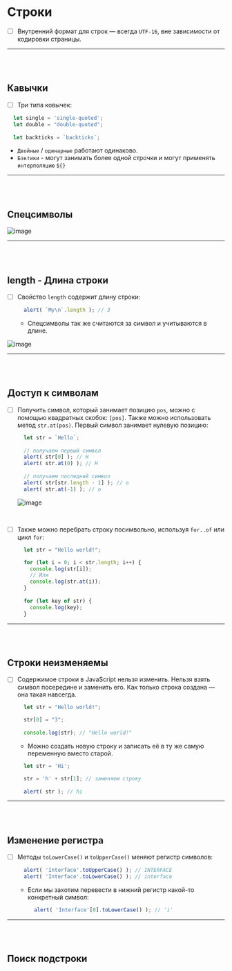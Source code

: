 # Строки

- [ ] Внутренний формат для строк — всегда `UTF-16`, вне зависимости от кодировки страницы.

<hr>
<br>
<br>

<h2>Кавычки</h2>

- [ ] Три типа ковычек:

```javascript
  let single = 'single-quoted';
  let double = "double-quoted";
  
  let backticks = `backticks`;
```

  + `Двойные` / `одинарные` работают одинаково.
  + `Бэктики` - могут занимать более одной строчки и могут применять `интерполяцию` `${}`

<hr>
<br>
<br>

<h2>Спецсимволы</h2>

![image](https://github.com/acidshotgun/learn-js-vanilla/assets/117285472/c31d3be6-ea2f-4a25-9e08-5301a54dd78b)

<hr>
<br>
<br>

<h2>length - Длина строки</h2>

- [ ] Свойство `length` содержит длину строки:

  ```javascript
    alert( `My\n`.length ); // 3
  ```

    + Спецсимволы так же считаются за символ и учитываются в длине.
     
![image](https://github.com/acidshotgun/learn-js-vanilla/assets/117285472/72ade195-0892-4bc5-b605-685a51019e4c)

<hr>
<br>
<br>

<h2>Доступ к символам</h2>

- [ ] Получить символ, который занимает позицию `pos`, можно с помощью квадратных скобок: `[pos]`. Также можно использовать метод `str.at(pos)`. Первый символ занимает нулевую позицию:

  ```javascript
    let str = `Hello`;
    
    // получаем первый символ
    alert( str[0] ); // H
    alert( str.at(0) ); // H
    
    // получаем последний символ
    alert( str[str.length - 1] ); // o
    alert( str.at(-1) ); // o
  ```

  ![image](https://github.com/acidshotgun/learn-js-vanilla/assets/117285472/2787e412-a659-4d64-b787-c4fe4e3e1694)

<br>

- [ ] Также можно перебрать строку посимвольно, используя `for..of` или цикл `for`:

  ```javascript
    let str = "Hello world!";

    for (let i = 0; i < str.length; i++) {
      console.log(str[i]);
      // Или
      console.log(str.at(i));
    }
    
    for (let key of str) {
      console.log(key);
    }
  ```

<hr>
<br>
<br>

<h2>Строки неизменяемы</h2>

- [ ] Содержимое строки в JavaScript нельзя изменить. Нельзя взять символ посередине и заменить его. Как только строка создана — она такая навсегда.

  ```javascript
    let str = "Hello world!";

    str[0] = "З";
    
    console.log(str); // "Hello world!"
  ```

    + Можно создать новую строку и записать её в ту же самую переменную вместо старой.
     
    ```javascript
      let str = 'Hi';

      str = 'h' + str[1]; // заменяем строку
      
      alert( str ); // hi
    ```

<hr>
<br>
<br>

<h2>Изменение регистра</h2>

- [ ] Методы `toLowerCase()` и `toUpperCase()` меняют регистр символов:

  ```javascript
    alert( 'Interface'.toUpperCase() ); // INTERFACE
    alert( 'Interface'.toLowerCase() ); // interface
  ```

  + Если мы захотим перевести в нижний регистр какой-то конкретный символ:
     
    ```javascript
      alert( 'Interface'[0].toLowerCase() ); // 'i'
    ```

<hr>
<br>
<br>

<h2>Поиск подстроки</h2>
